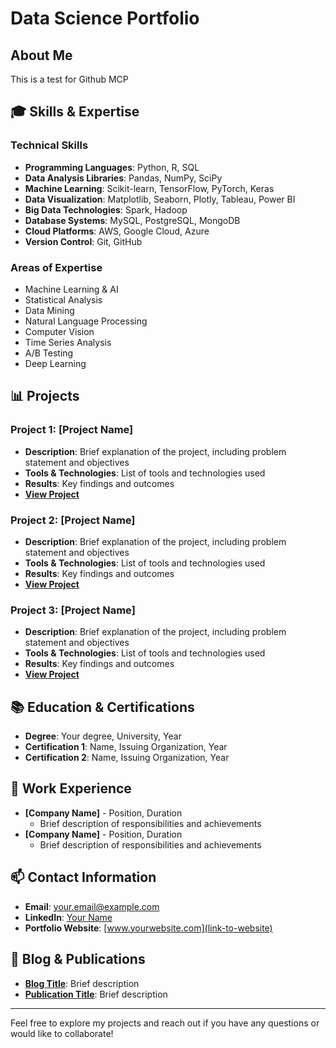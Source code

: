 # Data Science Portfolio

## About Me
This is a test for Github MCP 

## 🎓 Skills & Expertise

### Technical Skills
- **Programming Languages**: Python, R, SQL
- **Data Analysis Libraries**: Pandas, NumPy, SciPy
- **Machine Learning**: Scikit-learn, TensorFlow, PyTorch, Keras
- **Data Visualization**: Matplotlib, Seaborn, Plotly, Tableau, Power BI
- **Big Data Technologies**: Spark, Hadoop
- **Database Systems**: MySQL, PostgreSQL, MongoDB
- **Cloud Platforms**: AWS, Google Cloud, Azure
- **Version Control**: Git, GitHub

### Areas of Expertise
- Machine Learning & AI
- Statistical Analysis
- Data Mining
- Natural Language Processing
- Computer Vision
- Time Series Analysis
- A/B Testing
- Deep Learning

## 📊 Projects

### Project 1: [Project Name]
- **Description**: Brief explanation of the project, including problem statement and objectives
- **Tools & Technologies**: List of tools and technologies used
- **Results**: Key findings and outcomes
- **[View Project](link-to-project-folder)**

### Project 2: [Project Name]
- **Description**: Brief explanation of the project, including problem statement and objectives
- **Tools & Technologies**: List of tools and technologies used
- **Results**: Key findings and outcomes
- **[View Project](link-to-project-folder)**

### Project 3: [Project Name]
- **Description**: Brief explanation of the project, including problem statement and objectives
- **Tools & Technologies**: List of tools and technologies used
- **Results**: Key findings and outcomes
- **[View Project](link-to-project-folder)**

## 📚 Education & Certifications
- **Degree**: Your degree, University, Year
- **Certification 1**: Name, Issuing Organization, Year
- **Certification 2**: Name, Issuing Organization, Year

## 💼 Work Experience
- **[Company Name]** - Position, Duration
  - Brief description of responsibilities and achievements
- **[Company Name]** - Position, Duration
  - Brief description of responsibilities and achievements

## 📫 Contact Information
- **Email**: your.email@example.com
- **LinkedIn**: [Your Name](link-to-linkedin)
- **Portfolio Website**: [www.yourwebsite.com](link-to-website)

## 📝 Blog & Publications
- **[Blog Title](link-to-blog)**: Brief description
- **[Publication Title](link-to-publication)**: Brief description

---

Feel free to explore my projects and reach out if you have any questions or would like to collaborate!
